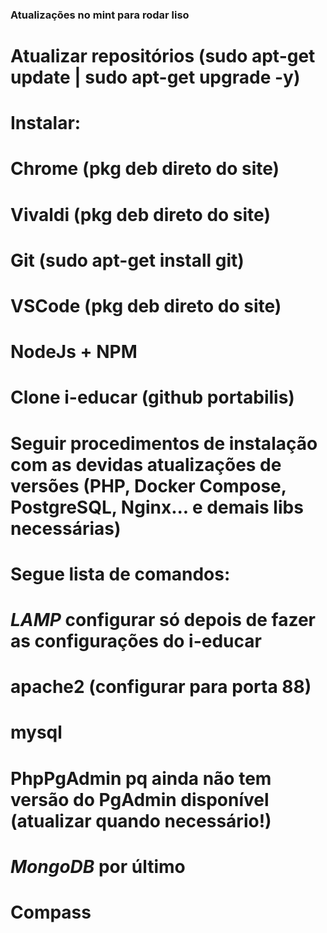 ### Atualizações no mint para rodar liso


# Atualizar repositórios (sudo apt-get update | sudo apt-get upgrade -y)

# Instalar:
#	Chrome (pkg deb direto do site)
#	Vivaldi (pkg deb direto do site)
#	Git (sudo apt-get install git)
#	VSCode (pkg deb direto do site)
#	NodeJs + NPM
#
#	


# Clone i-educar (github portabilis)
#	Seguir procedimentos de instalação com as devidas atualizações de versões (PHP, Docker Compose, PostgreSQL, Nginx... e demais libs necessárias)
# 	Segue lista de comandos:
#		
# 
#
#
#


# ***LAMP*** configurar só depois de fazer as configurações do i-educar
# apache2 (configurar para porta 88)
# mysql
#


# PhpPgAdmin pq ainda não tem versão do PgAdmin disponível (atualizar quando necessário!)
#
#


# ***MongoDB*** por último
# 	Compass
#
#
#
#
#
#
